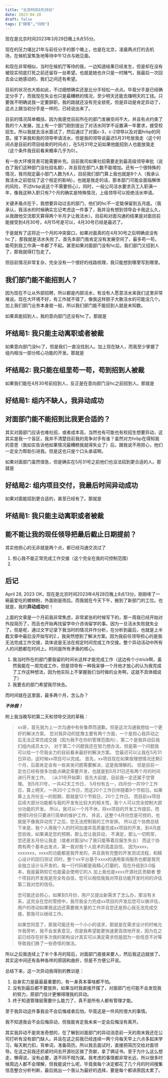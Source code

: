 ```yaml
---
title: "北京时间3月29日"
date: 2023-04-28
draft: false
tags: ["随笔","归档"]
---
```


现在是北京时间2023年3月29日晚上8点55分。

现在的压力堪比21年与前任分手的那个晚上，也是在北京，凌晨两点打的去机场，在候机室焦急地等待中午12点与她见面。

和现在非常相似，当时在候机厅等待的我，一边知道结果已经发生，但是却在没有被现实彻底打死之前还留存一丝希望。也就是她也许只是一时赌气，我最后一次回去会让她感动的，我们之间还有希望。

目前的状况也大抵如此，不过细想确实还是比分手轻松一点点。毕竟分手是已经确定分手了，而我现在失业也只是最糟糕的情况，至少明天还能去赚明天的工钱。只要我不明确说我一定要辞职，我的路就还没有完全锁死，但是异动是肯定异动了，这点上跟当初分手是一样的，已经说出来了。

目前的情况简单概括，因为我感觉目前所在的部门发展空间不大，并且有点约束了我的个人发展，加上有一个部门刚到提出了对活水同学不设置满一年要求，接受校招生。所以我就去活水面试了，然后通过了对面c-3，c-2领导以及对面hrbp的同意。接下来我和我的领导申请活水，但是我的领导说最迟5月31号放我走（这个时间点是目前的项目结束的时间点），在5月31号之前如果他能招到人也能放我走（这个条件我目前看来概率几乎为0）。

有一些大环境背景可能需要补充。目前我司如果社招需要走到最高级领导审批（说白了我们这种部门没社招名额），并且现在部门人数不能增加。还有一个很特殊的情况，我司规定最小部门人数为8人，目前我们部门算上我也就是8个人（我承认我活水之前低估了这个规定的影响）。也就是我走的话，那本部门可能会面临解体的风险，不过hrbp说这个不需要担心）。同时，一般公司活水要求员工入职满一年，像我这种入职只有7个月的确实是特殊情况，上级领导可以拒绝活水申请。

关键矛盾点在于，我想要异动过去的部门，他们的hc不一定能保留到五月底。（我承认，我活水的时候确实忘记考虑这一件事了，我并没有想到领导会卡我这么久，从我跟他交流那天算得两个半月才让我活水）。目前和对面沟通的结果是对面目前能接受到4月30号，4月15号是可以，4月30号已经是最迟了。

于是就有了这将近一个月的冲突窗口，如果对面真的在4月30号之后明确说没有hc了，那我就是活水失败了。首先本部门我肯定没有发展空间了，最多苟一苟，能苟到我工作满一年都了不起。甚至如果对面部门没有hc后，我们部门又招到人了，那我就得打包走了。

但目前情况非常复杂，完全没有一个很好的线路梳理，我只能想到哪里写到哪里。

## 我们部门能不能招到人？

因为现在不让从外部招聘，所以都是内部活水，有没有人愿意活水来我们这里非常难说。现在大环境不好，有工作就不错了，像我这样胆子大敢活水的可能没几个。加上我们部门业务本身就一般，所以我们部门能不能招到人就是未知数。

如果真能招到人，我的意向部门还没有hc了。那就是

## 坏结局1:  我只能主动离职或者被裁

如果意向部门没hc了，但是我们一直没找到人。加上现在缺人，而我至少掌握了组内相当一部分核心功能的开发。那就是

## 坏结局2: 我只能在组里苟一苟，苟到招到人被裁

如果我们能在4月30号前招到人，反正是在意向部门没hc之前招到人。那就是

## 好结局1: 组内不缺人，我异动成功

## 对面部门能不能招到比我更合适的？

其实对面部门应该也难社招，或者成本高，当然也有可能也有校招生想要异动，这其实是我一个盲区，我并不清楚目前我的竞争对手有谁？虽然对方hrbp在得知我的意思（我如实告诉他如果情况最糟糕我就得失业了）后，跟我说不用担心，他们一定全力帮助引进我。但是这也只是个口头承诺啊。

如果对面部门虽然很急，但是确实在5月31号之前他们也没法招到更合适的人。那就是

## 好结局2: 组内项目交付，我最后时间异动成功

如果对面能招到更合适的，甚至已经有了。那就是

## 坏结局1: 我只能主动离职或者被裁

## 能不能让我的现任领导把最后截止日期提前？

其实他担心的无非就是两个点，都已经沟通交流过了

1. 担心我不能正常完成工作交接（这个完全在我的可控制范围）
2. 

## 后记

April 28, 2023 OK，现在是北京时间2023年4月28日晚上8点13分。刚刚嗦了一碗最爱吃的螺蛳粉，外面刚是雨后。而我就在今天下午，搬到了新部门的工位。也就是，我的**异动成功**啦！

上面的文章是一个月前我非常焦虑，非常紧张的时候写下的，那一周我已经开始对外投简历了，而且也开始再找留学中介咨询留学的事。因为一旦活水失败就失业了。但是呢，通过文字记录下我当时的情况并作分析，在分析到最后，也就是上半截文章中最后没开始写的2.，我突然想到了解决方案。因为我前任领导担心的是我无法完成工作交接，具体说是无法在规定时间完成工作交接。整个异动活动中所有人的问题都在时间上。时间是所有矛盾的核心。

1. 我当时所在的部门要我留的时间长这样才能完成工作（这边有个小trick啊，虽然我能在一周完成工作，但是领导有一种我呆够一个月他才放心的认为我完成了工作这种想法，因为他实际上不掌握我们当时做的业务啊，这就不具体细说了）
2. 我要去的部门希望我尽快去。

而时间就在这里面，最多两个月，怎么办？

***不休假！***

附上我当晚写的第二天和领导交流的草稿：

> xx哥，首先我为上一次沟通中有些鲁莽而道歉。但是这次沟通我想给一个更好的解决方案。
您对我异动的犹豫主要有两个方面，一个是担心我异动之后无法正常完成交接（因为我不在你的管理范围内），第二个是我异动后我们组内成员太少。
对于第二个问题我还在努力想办法，但是第一个问题我可以给一个尽我全力的目前看来最好的解决方案。
您最迟可以让我在5月31日异动，这时候xx项目可以完成。
首先，xx项目现在如果按理想情况还剩2个月，后面肯定会有一些突发问题需要解决，这是我理解的。
但是目前一定也已经有很多功能点确定需要开发，也就是到5月31日还有两个月的时间进行开发工作。
（从31号开始算）首先大前提，目前我一定还属于您管理。
到5月31号，一共42天工作日，
5月份有五一，四月份一共19个工作日，算上明天，一共20个工作日，而这20个工作日伴随着9个节假日。如果算上五月份五一的假期，那就是12个节假日，20个工作日。
而目前xx项目后续大部分功能都与我的开发有比较大的相关性，我个人可以完全控制大部分功能的开发。
所以，我可以一个月不休，将xx项目的开发工作提前，而使得5月份只要进行简单的维护工作。
并且，这整个4月份您是可控的，也就是不像我异动完了之后，您无法控制我的工作安排。
所以这个协商总结下来是，我个人用我个人的时间加速并高质量完成xx项目的开发，到4月底您验收，如果满足您的预期，那么您让我异动，
不满足，那么一切照常，您还是五月份让我走（或者对面没hc了我只能等着应届生失业）
而这个协商有两个基本出发点，第一我对我个人技术的高度自信，
因为xxxx，xxxxxxx，xxxx的功能都是我开发的，并且我有完整的开发测试流程，和精心设计的回归测试
同时，整个xx平台基于xxxx的通用查询服务也都是我完全独立设计与开发的，每一行代码都是我精心打磨的，现在升级到3.0版本，我是最熟知它也是最会使用它的人
加上我也是xxxx开源社区贡献者
整个项目的开发我是完全有自信，您可以相信我我对项目功能开发时间的评估
第二我对您的信任。
> 
> 
> 您可能还会担心，如果到5月份，用户又提出新需求了怎么办，那没有关系，这完全在您的管控中，我尽我全力完成xx项目的开发后您可以做评估，用户的改动如果我这边还需要做大量的工作并且您还是担心我无法完成交接，那我可以继续工作。
> 
> 如果您同意了，那我可能还有一个小小的请求，那就是在需求设计的时候允许我旁听，我不会发表意见，但是我希望能更快速更高效地开发，因为在之前已经存在好多次我的架构设计其实可以满足需求但是因为一些信息不对等导致我们换了一些奇怪的做法。
> 

所以之后我连续上了半个多月的班后，对面部门直接来要人，然后我这边就放了。其实这中间还有各种各样的原因和曲折，但是不方便公开说。

总结下来，这一次异动我得到的教训是：

1. 自身实力是最最最重要的，有一身真本事啥都不怕。
2. 没有到最后都不要放弃，如果当时我直接开摆了，对面部门也可能不会发现我的努力，原部门估计更懒得理我的异动。
3. 终于知道管理层需要什么能力了，真不是所有人都有管理才能。

至于我异动这件事我会不会后悔或者后怕，毕竟这是一件风险很大的事情。

我不知道我会不会后悔异动，但我能肯定我未来一定会后悔没有离开。

其实我异动不是突发奇想的，在了解到对面部门的异动消息前一天的周末我还在公司打听有没有部门缺人。并且在这之前我已经连续一两个月每天早上六点多起床学习，每天刷力扣，背单词，准备简历。所以我去面试时，直接把简历交给对面领导。在这之前我还抓紧时间去开源社区做了贡献，拿了俩证书。至于为什么这么想走，懒得说，没有必要，道不同不相为谋。我考虑的事情都非常长远，所以很多时候周边人都不会理解，但我能说什么呢，毕竟我每个决定都花了几个月的时间搜集信息整合分析判断，最后挑出一个我认为最好的选择，要是每个都讲原因太累了。